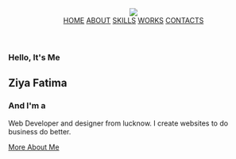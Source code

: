 <!DOCTYPE html>
<html lang="en">
<head>
    <meta charset="UTF-8">
    <meta http-equiv="X-UA-Compatible" content="IV-edge">
    <meta name="viewport" content="width=device-width, initial-scale=1.0">
    <title>Portfolio</title>
    <link rel="stylesheet" href="style.css">
    <link href='https://unpkg.com/boxicons@2.1.4/css/boxicons.min.css' rel='stylesheet'>
</head>
<body>
    <header class="header">
         <a href="#" class="logo"><img src="ziya.png"></a>
        <nav class="navbar">
             <a href="#">HOME</a>
             <a href="#">ABOUT</a> 
             <a href="#">SKILLS</a> 
             <a href="#">WORKS</a> 
             <a href="#">CONTACTS</a> 
        </nav>
    </header>
    <section class=" home">
        <div class="home-content">
            <h3>Hello, It's Me</h3>
            <h1>Ziya Fatima</h1>
            <h3>And I'm a <span class="text" ></span></h3>
            <p>Web Developer and designer from lucknow. I create websites to do business do better.</p>
            <div class="home-sci">
                <a href="#"><i class='bx bxl-facebook'></i></a>
                <a href="#"><i class='bx bxl-instagram'></i></a>
                <a href="#"><i class='bx bxl-whatsapp-square'></i></a>
                <a href="#"><i class='bx bxl-twitter'></i></a>
                  </div>
            <a href="#" class="btn-box">More About Me</a>
        </div>
    </section>
</body>
</html>

